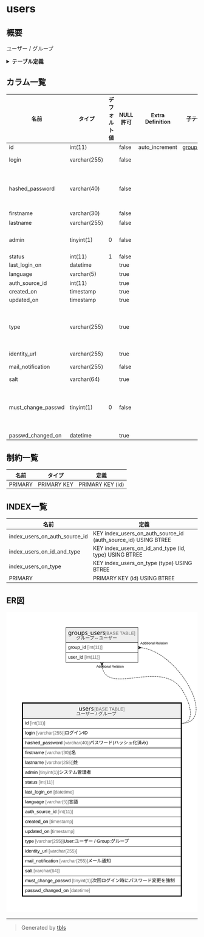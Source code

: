 # users

## 概要

ユーザー / グループ

<details>
<summary><strong>テーブル定義</strong></summary>

```sql
CREATE TABLE `users` (
  `id` int(11) NOT NULL AUTO_INCREMENT,
  `login` varchar(255) NOT NULL DEFAULT '',
  `hashed_password` varchar(40) NOT NULL DEFAULT '',
  `firstname` varchar(30) NOT NULL DEFAULT '',
  `lastname` varchar(255) NOT NULL DEFAULT '',
  `admin` tinyint(1) NOT NULL DEFAULT '0',
  `status` int(11) NOT NULL DEFAULT '1',
  `last_login_on` datetime DEFAULT NULL,
  `language` varchar(5) DEFAULT '',
  `auth_source_id` int(11) DEFAULT NULL,
  `created_on` timestamp NULL DEFAULT NULL,
  `updated_on` timestamp NULL DEFAULT NULL,
  `type` varchar(255) DEFAULT NULL,
  `identity_url` varchar(255) DEFAULT NULL,
  `mail_notification` varchar(255) NOT NULL DEFAULT '',
  `salt` varchar(64) DEFAULT NULL,
  `must_change_passwd` tinyint(1) NOT NULL DEFAULT '0',
  `passwd_changed_on` datetime DEFAULT NULL,
  PRIMARY KEY (`id`),
  KEY `index_users_on_id_and_type` (`id`,`type`),
  KEY `index_users_on_auth_source_id` (`auth_source_id`),
  KEY `index_users_on_type` (`type`)
) ENGINE=InnoDB AUTO_INCREMENT=[Redacted by tbls] DEFAULT CHARSET=utf8
```

</details>

## カラム一覧

| 名前                 | タイプ          | デフォルト値       | NULL許可   | Extra Definition | 子テーブル                           | 親テーブル      | コメント                                 |
| ------------------ | ------------ | ------------ | -------- | ---------------- | ------------------------------- | ---------- | ------------------------------------ |
| id                 | int(11)      |              | false    | auto_increment   | [groups_users](groups_users.md) |            |                                      |
| login              | varchar(255) |              | false    |                  |                                 |            | ログインID                               |
| hashed_password    | varchar(40)  |              | false    |                  |                                 |            | パスワード(ハッシュ化済み)                       |
| firstname          | varchar(30)  |              | false    |                  |                                 |            | 名                                    |
| lastname           | varchar(255) |              | false    |                  |                                 |            | 姓                                    |
| admin              | tinyint(1)   | 0            | false    |                  |                                 |            | システム管理者                              |
| status             | int(11)      | 1            | false    |                  |                                 |            |                                      |
| last_login_on      | datetime     |              | true     |                  |                                 |            |                                      |
| language           | varchar(5)   |              | true     |                  |                                 |            | 言語                                   |
| auth_source_id     | int(11)      |              | true     |                  |                                 |            |                                      |
| created_on         | timestamp    |              | true     |                  |                                 |            |                                      |
| updated_on         | timestamp    |              | true     |                  |                                 |            |                                      |
| type               | varchar(255) |              | true     |                  |                                 |            | User:ユーザー / Group:グループ               |
| identity_url       | varchar(255) |              | true     |                  |                                 |            |                                      |
| mail_notification  | varchar(255) |              | false    |                  |                                 |            | メール通知                                |
| salt               | varchar(64)  |              | true     |                  |                                 |            |                                      |
| must_change_passwd | tinyint(1)   | 0            | false    |                  |                                 |            | 次回ログイン時にパスワード変更を強制                   |
| passwd_changed_on  | datetime     |              | true     |                  |                                 |            |                                      |

## 制約一覧

| 名前      | タイプ         | 定義               |
| ------- | ----------- | ---------------- |
| PRIMARY | PRIMARY KEY | PRIMARY KEY (id) |

## INDEX一覧

| 名前                            | 定義                                                             |
| ----------------------------- | -------------------------------------------------------------- |
| index_users_on_auth_source_id | KEY index_users_on_auth_source_id (auth_source_id) USING BTREE |
| index_users_on_id_and_type    | KEY index_users_on_id_and_type (id, type) USING BTREE          |
| index_users_on_type           | KEY index_users_on_type (type) USING BTREE                     |
| PRIMARY                       | PRIMARY KEY (id) USING BTREE                                   |

## ER図

![er](users.svg)

---

> Generated by [tbls](https://github.com/k1LoW/tbls)
